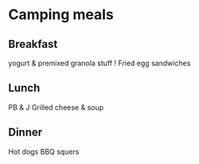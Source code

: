 # Camping meals

## Breakfast

yogurt & premixed granola stuff !
Fried egg sandwiches

## Lunch

PB & J
Grilled cheese & soup

## Dinner

Hot dogs
BBQ squers
